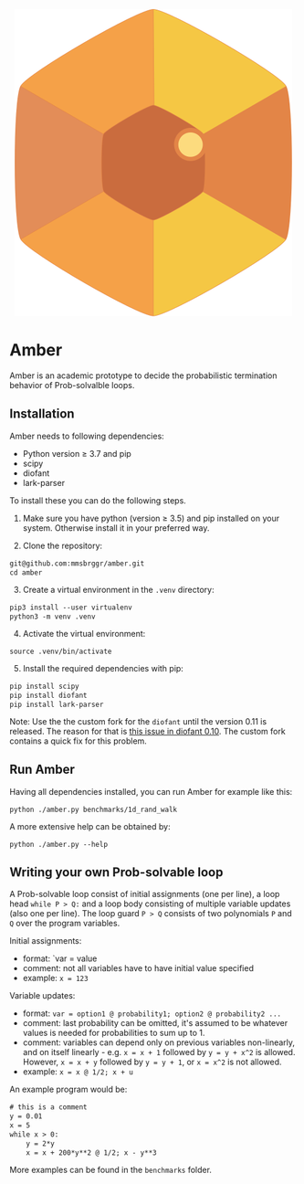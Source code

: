 <p align="center">
  <img src="https://github.com/mmsbrggr/amber/blob/master/logo.svg">
</p>


# Amber

Amber is an academic prototype to decide the probabilistic termination behavior of Prob-solvalble loops.


## Installation

Amber needs to following dependencies:
- Python version &geq; 3.7 and pip
- scipy
- diofant
- lark-parser

To install these you can do the following steps.

1. Make sure you have python (version &geq; 3.5) and pip installed on your system.
Otherwise install it in your preferred way.

2. Clone the repository:

```shell script
git@github.com:mmsbrggr/amber.git
cd amber
```

3. Create a virtual environment in the `.venv` directory:
```shell script
pip3 install --user virtualenv
python3 -m venv .venv
```

4. Activate the virtual environment:
```shell script
source .venv/bin/activate
```

5. Install the required dependencies with pip:
```shell script
pip install scipy
pip install diofant
pip install lark-parser
```

Note: Use the the custom fork for the `diofant` until the version 0.11 is released.
The reason for that is [this issue in diofant 0.10](https://github.com/diofant/diofant/issues/922).
The custom fork contains a quick fix for this problem.

## Run Amber

Having all dependencies installed, you can run Amber for example like this:
```shell script
python ./amber.py benchmarks/1d_rand_walk
```

A more extensive help can be obtained by:
```shell script
python ./amber.py --help
```

## Writing your own Prob-solvable loop
A Prob-solvable loop consist of initial assignments (one per line), a loop head `while P > Q:`
and a loop body consisting of multiple variable updates (also one per line).
The loop guard `P > Q` consists of two polynomials `P` and `Q` over the program variables.

Initial assignments:
- format:  `var = value
- comment: not all variables have to have initial value specified
- example: `x = 123`

Variable updates:
- format:  `var = option1 @ probability1; option2 @ probability2 ...`
- comment: last probability can be omitted, it's assumed to be whatever
values is needed for probabilities to sum up to 1.
- comment: variables can depend only on previous variables non-linearly,
and on itself linearly - e.g. `x = x + 1` followed by `y = y + x^2` is allowed.
However, `x = x + y` followed by `y = y + 1`, or `x = x^2` is not allowed.
- example: `x = x @ 1/2; x + u`

An example program would be:

```
# this is a comment
y = 0.01
x = 5
while x > 0:
    y = 2*y
    x = x + 200*y**2 @ 1/2; x - y**3
```
More examples can be found in the `benchmarks` folder.
